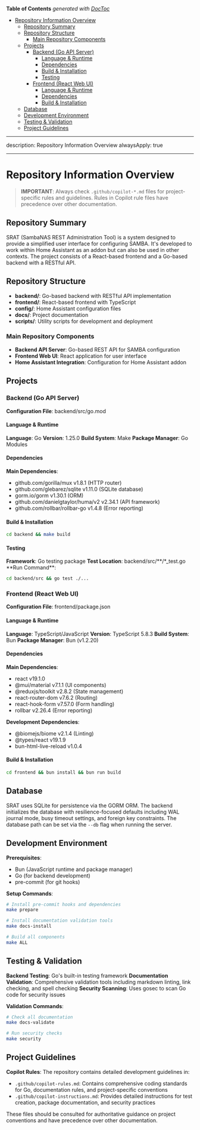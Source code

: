 <!-- START doctoc generated TOC please keep comment here to allow auto update -->
<!-- DON'T EDIT THIS SECTION, INSTEAD RE-RUN doctoc TO UPDATE -->

**Table of Contents** *generated with [DocToc](https://github.com/thlorenz/doctoc)*

- [Repository Information Overview](#repository-information-overview)
  - [Repository Summary](#repository-summary)
  - [Repository Structure](#repository-structure)
    - [Main Repository Components](#main-repository-components)
  - [Projects](#projects)
    - [Backend (Go API Server)](#backend-go-api-server)
      - [Language & Runtime](#language--runtime)
      - [Dependencies](#dependencies)
      - [Build & Installation](#build--installation)
      - [Testing](#testing)
    - [Frontend (React Web UI)](#frontend-react-web-ui)
      - [Language & Runtime](#language--runtime-1)
      - [Dependencies](#dependencies-1)
      - [Build & Installation](#build--installation-1)
  - [Database](#database)
  - [Development Environment](#development-environment)
  - [Testing & Validation](#testing--validation)
  - [Project Guidelines](#project-guidelines)

<!-- END doctoc generated TOC please keep comment here to allow auto update -->

---

description: Repository Information Overview
alwaysApply: true

---

# Repository Information Overview

> **IMPORTANT**: Always check `.github/copilot-*.md` files for project-specific rules and guidelines. Rules in Copilot rule files have precedence over other documentation.

## Repository Summary

SRAT (SambaNAS REST Administration Tool) is a system designed to provide a simplified user interface for configuring SAMBA. It's developed to work within Home Assistant as an addon but can also be used in other contexts. The project consists of a React-based frontend and a Go-based backend with a RESTful API.

## Repository Structure

- **backend/**: Go-based backend with RESTful API implementation
- **frontend/**: React-based frontend with TypeScript
- **config/**: Home Assistant configuration files
- **docs/**: Project documentation
- **scripts/**: Utility scripts for development and deployment

### Main Repository Components

- **Backend API Server**: Go-based REST API for SAMBA configuration
- **Frontend Web UI**: React application for user interface
- **Home Assistant Integration**: Configuration for Home Assistant addon

## Projects

### Backend (Go API Server)

**Configuration File**: backend/src/go.mod

#### Language & Runtime

**Language**: Go
**Version**: 1.25.0
**Build System**: Make
**Package Manager**: Go Modules

#### Dependencies

**Main Dependencies**:

- github.com/gorilla/mux v1.8.1 (HTTP router)
- github.com/glebarez/sqlite v1.11.0 (SQLite database)
- gorm.io/gorm v1.30.1 (ORM)
- github.com/danielgtaylor/huma/v2 v2.34.1 (API framework)
- github.com/rollbar/rollbar-go v1.4.8 (Error reporting)

#### Build & Installation

```bash
cd backend && make build
```

#### Testing

**Framework**: Go testing package
**Test Location**: backend/src/**/\*\_test.go
**Run Command\*\*:

```bash
cd backend/src && go test ./...
```

### Frontend (React Web UI)

**Configuration File**: frontend/package.json

#### Language & Runtime

**Language**: TypeScript/JavaScript
**Version**: TypeScript 5.8.3
**Build System**: Bun
**Package Manager**: Bun (v1.2.20)

#### Dependencies

**Main Dependencies**:

- react v19.1.0
- @mui/material v7.1.1 (UI components)
- @reduxjs/toolkit v2.8.2 (State management)
- react-router-dom v7.6.2 (Routing)
- react-hook-form v7.57.0 (Form handling)
- rollbar v2.26.4 (Error reporting)

**Development Dependencies**:

- @biomejs/biome v2.1.4 (Linting)
- @types/react v19.1.9
- bun-html-live-reload v1.0.4

#### Build & Installation

```bash
cd frontend && bun install && bun run build
```

## Database

SRAT uses SQLite for persistence via the GORM ORM. The backend initializes the database with resilience-focused defaults including WAL journal mode, busy timeout settings, and foreign key constraints. The database path can be set via the `--db` flag when running the server.

## Development Environment

**Prerequisites**:

- Bun (JavaScript runtime and package manager)
- Go (for backend development)
- pre-commit (for git hooks)

**Setup Commands**:

```bash
# Install pre-commit hooks and dependencies
make prepare

# Install documentation validation tools
make docs-install

# Build all components
make ALL
```

## Testing & Validation

**Backend Testing**: Go's built-in testing framework
**Documentation Validation**: Comprehensive validation tools including markdown linting, link checking, and spell checking
**Security Scanning**: Uses gosec to scan Go code for security issues

**Validation Commands**:

```bash
# Check all documentation
make docs-validate

# Run security checks
make security
```

## Project Guidelines

**Copilot Rules**: The repository contains detailed development guidelines in:

- `.github/copilot-rules.md`: Contains comprehensive coding standards for Go, documentation rules, and project-specific conventions
- `.github/copilot-instructions.md`: Provides detailed instructions for test creation, package documentation, and security practices

These files should be consulted for authoritative guidance on project conventions and have precedence over other documentation.
